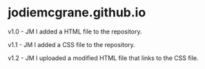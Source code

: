 # jodiemcgrane.github.io

v1.0 - JM
I added a HTML file to the repository.

v1.1 - JM
I added a CSS file to the repository.

v1.2 - JM
I uploaded a modified HTML file that links to the CSS file.
